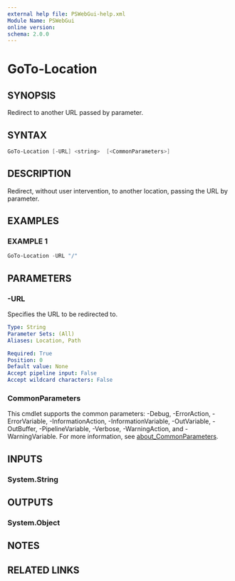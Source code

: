 ```yaml
---
external help file: PSWebGui-help.xml
Module Name: PSWebGui
online version:
schema: 2.0.0
---
```


# GoTo-Location

## SYNOPSIS
Redirect to another URL passed by parameter.

## SYNTAX
```powershell
GoTo-Location [-URL] <string>  [<CommonParameters>]
```

## DESCRIPTION
Redirect, without user intervention, to another location, passing the URL by parameter.

## EXAMPLES

### EXAMPLE 1
```powershell
GoTo-Location -URL "/"
```

## PARAMETERS

### -URL
Specifies the URL to be redirected to.

```yaml
Type: String
Parameter Sets: (All)
Aliases: Location, Path

Required: True
Position: 0
Default value: None
Accept pipeline input: False
Accept wildcard characters: False
```

### CommonParameters
This cmdlet supports the common parameters: -Debug, -ErrorAction, -ErrorVariable, -InformationAction, -InformationVariable, -OutVariable, -OutBuffer, -PipelineVariable, -Verbose, -WarningAction, and -WarningVariable. For more information, see [about_CommonParameters](http://go.microsoft.com/fwlink/?LinkID=113216).

## INPUTS
### System.String

## OUTPUTS
### System.Object

## NOTES

## RELATED LINKS